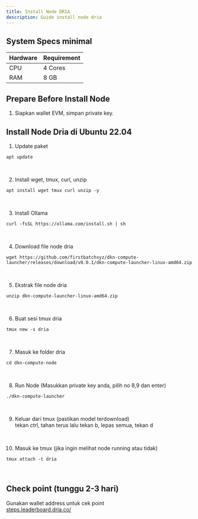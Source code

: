 ```yaml
---
title: Install Node DRIA
description: Guide install node dria
---
```


## System Specs minimal
| Hardware    |	Requirement|
|-------------|--------------|
| CPU	        | 4 Cores      |
| RAM	        | 8 GB         |


## Prepare Before Install Node
1. Siapkan wallet EVM, simpan private key.

## Install Node Dria di Ubuntu 22.04
1. Update paket

```
apt update
```
</br>

2. Install wget, tmux, curl, unzip

```
apt install wget tmux curl unzip -y
```
</br>

3. Install Ollama

```
curl -fsSL https://ollama.com/install.sh | sh
```
</br>

4. Download file node dria

```
wget https://github.com/firstbatchxyz/dkn-compute-launcher/releases/download/v0.0.1/dkn-compute-launcher-linux-amd64.zip
```
</br>

5. Ekstrak file node dria

```
unzip dkn-compute-launcher-linux-amd64.zip
```
</br>

6. Buat sesi tmux dria

```
tmux new -s dria
```
</br>

7. Masuk ke folder dria

```
cd dkn-compute-node
```
</br>

8. Run Node (Masukkan private key anda, pilih no 8,9 dan enter)

```
./dkn-compute-launcher
```
</br>

9. Keluar dari tmux (pastikan model terdownload)  
   tekan ctrl, tahan terus lalu tekan b, lepas semua, tekan d
</br>

10. Masuk ke tmux (jika ingin melihat node running atau tidak)

```
tmux attach -t dria
```
</br>

## Check point (tunggu 2-3 hari)
Gunakan wallet address untuk cek point  
<a href="https://steps.leaderboard.dria.co/" target="_blank" rel="noopener noreferrer">steps.leaderboard.dria.co/</a>